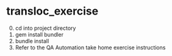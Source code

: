 # transloc_exercise

0. cd into project directory
1. gem install bundler
2. bundle install
3. Refer to the QA Automation take home exercise instructions